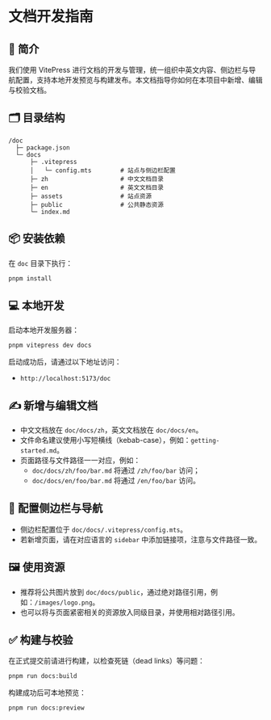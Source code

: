 # 文档开发指南

## 📘 简介
我们使用 VitePress 进行文档的开发与管理，统一组织中英文内容、侧边栏与导航配置，支持本地开发预览与构建发布。本文档指导你如何在本项目中新增、编辑与校验文档。

## 🗂️ 目录结构
```text
/doc
  ├─ package.json
  └─ docs
      ├─ .vitepress
      │   └─ config.mts        # 站点与侧边栏配置
      ├─ zh                    # 中文文档目录
      ├─ en                    # 英文文档目录
      ├─ assets                # 站点资源
      ├─ public                # 公共静态资源
      └─ index.md
```

## 📦 安装依赖
在 `doc` 目录下执行：

```bash
pnpm install
```

## 💻 本地开发
启动本地开发服务器：

```bash
pnpm vitepress dev docs
```

启动成功后，请通过以下地址访问：

- `http://localhost:5173/doc`

## ✍️ 新增与编辑文档
- 中文文档放在 `doc/docs/zh`，英文文档放在 `doc/docs/en`。
- 文件命名建议使用小写短横线（kebab-case），例如：`getting-started.md`。
- 页面路径与文件路径一一对应，例如：
  - `doc/docs/zh/foo/bar.md` 将通过 `/zh/foo/bar` 访问；
  - `doc/docs/en/foo/bar.md` 将通过 `/en/foo/bar` 访问。

## 🧭 配置侧边栏与导航
- 侧边栏配置位于 `doc/docs/.vitepress/config.mts`。
- 若新增页面，请在对应语言的 `sidebar` 中添加链接项，注意与文件路径一致。

## 🖼️ 使用资源
- 推荐将公共图片放到 `doc/docs/public`，通过绝对路径引用，例如：`/images/logo.png`。
- 也可以将与页面紧密相关的资源放入同级目录，并使用相对路径引用。

## ✅ 构建与校验
在正式提交前请进行构建，以检查死链（dead links）等问题：

```bash
pnpm run docs:build
```

构建成功后可本地预览：

```bash
pnpm run docs:preview
```
